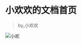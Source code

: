 # 小欢欢的文档首页

> by_小欢欢

![小欢](https://pan.dos7.cn:6060/d/%E5%BE%AE%E8%BD%AF%E7%B3%BB%E7%BB%9F/%E5%BF%85%E5%A4%87%E8%BD%AF%E4%BB%B6/logoF.png)
